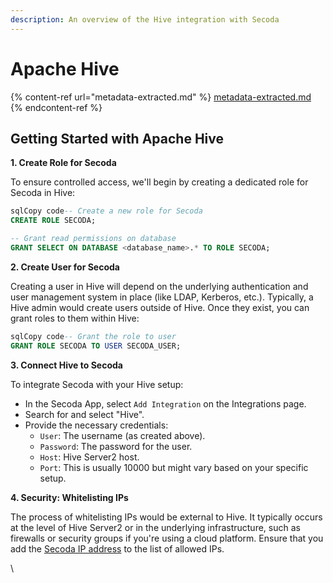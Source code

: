 ```yaml
---
description: An overview of the Hive integration with Secoda
---
```


# Apache Hive

{% content-ref url="metadata-extracted.md" %}
[metadata-extracted.md](metadata-extracted.md)
{% endcontent-ref %}

## **Getting Started with Apache Hive**

**1. Create Role for Secoda**

To ensure controlled access, we'll begin by creating a dedicated role for Secoda in Hive:

```sql
sqlCopy code-- Create a new role for Secoda
CREATE ROLE SECODA;

-- Grant read permissions on database
GRANT SELECT ON DATABASE <database_name>.* TO ROLE SECODA;
```

**2. Create User for Secoda**

Creating a user in Hive will depend on the underlying authentication and user management system in place (like LDAP, Kerberos, etc.). Typically, a Hive admin would create users outside of Hive. Once they exist, you can grant roles to them within Hive:

```sql
sqlCopy code-- Grant the role to user
GRANT ROLE SECODA TO USER SECODA_USER;
```

**3. Connect Hive to Secoda**

To integrate Secoda with your Hive setup:

* In the Secoda App, select `Add Integration` on the Integrations page.
* Search for and select "Hive".
* Provide the necessary credentials:
  * `User`: The username (as created above).
  * `Password`: The password for the user.
  * `Host`: Hive Server2 host.
  * `Port`: This is usually 10000 but might vary based on your specific setup.

**4. Security: Whitelisting IPs**

The process of whitelisting IPs would be external to Hive. It typically occurs at the level of Hive Server2 or in the underlying infrastructure, such as firewalls or security groups if you're using a cloud platform. Ensure that you add the [Secoda IP address](../../../faq.md#what-are-the-ip-addresses-for-secoda) to the list of allowed IPs.

\


